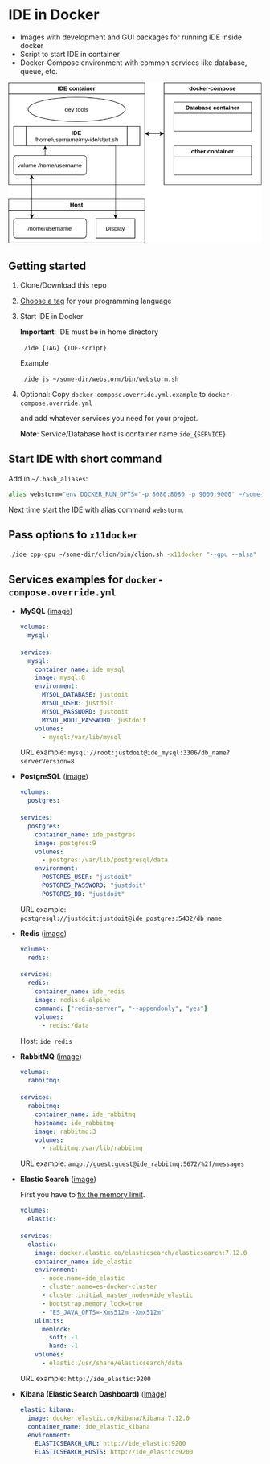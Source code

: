 # IDE in Docker

* Images with development and GUI packages for running IDE inside docker
* Script to start IDE in container
* Docker-Compose environment with common services like database, queue, etc.

![diagram](diagram.png)

## Getting started

1. Clone/Download this repo
2. [Choose a tag](https://hub.docker.com/r/01e9/ide/tags) for your programming language
3. Start IDE in Docker

    **Important**: IDE must be in home directory

    `./ide {TAG} {IDE-script}`

    Example

    `./ide js ~/some-dir/webstorm/bin/webstorm.sh`

4. Optional: Copy `docker-compose.override.yml.example` to `docker-compose.override.yml`

   and add whatever services you need for your project.

   **Note**: Service/Database host is container name `ide_{SERVICE}`

## Start IDE with short command

Add in `~/.bash_aliases`:

```sh
alias webstorm="env DOCKER_RUN_OPTS='-p 8080:8080 -p 9000:9000' ~/some-dir/docker-ide/ide js ~/another-dir/webstorm/bin/webstorm.sh"
```

Next time start the IDE with alias command `webstorm`.

## Pass options to `x11docker`

```sh
./ide cpp-gpu ~/some-dir/clion/bin/clion.sh -x11docker "--gpu --alsa"
```

## Services examples for `docker-compose.override.yml`

* **MySQL** ([image](https://hub.docker.com/_/mysql))

    ```yaml
    volumes:
      mysql:

    services:
      mysql:
        container_name: ide_mysql
        image: mysql:8
        environment:
          MYSQL_DATABASE: justdoit
          MYSQL_USER: justdoit
          MYSQL_PASSWORD: justdoit
          MYSQL_ROOT_PASSWORD: justdoit
        volumes:
          - mysql:/var/lib/mysql
    ```

    URL example: `mysql://root:justdoit@ide_mysql:3306/db_name?serverVersion=8`

* **PostgreSQL** ([image](https://hub.docker.com/_/postgres))

    ```yaml
    volumes:
      postgres:

    services:
      postgres:
        container_name: ide_postgres
        image: postgres:9
        volumes:
          - postgres:/var/lib/postgresql/data
        environment:
          POSTGRES_USER: "justdoit"
          POSTGRES_PASSWORD: "justdoit"
          POSTGRES_DB: "justdoit"
    ```

    URL example: `postgresql://justdoit:justdoit@ide_postgres:5432/db_name`

* **Redis** ([image](https://hub.docker.com/_/redis))

    ```yaml
    volumes:
      redis:

    services:
      redis:
        container_name: ide_redis
        image: redis:6-alpine
        command: ["redis-server", "--appendonly", "yes"]
        volumes:
          - redis:/data
    ```

    Host: `ide_redis`

* **RabbitMQ** ([image](https://hub.docker.com/_/rabbitmq))

    ```yaml
    volumes:
      rabbitmq:

    services:
      rabbitmq:
        container_name: ide_rabbitmq
        hostname: ide_rabbitmq
        image: rabbitmq:3
        volumes:
          - rabbitmq:/var/lib/rabbitmq
    ```

    URL example: `amqp://guest:guest@ide_rabbitmq:5672/%2f/messages`

* **Elastic Search** ([image](https://www.docker.elastic.co/r/elasticsearch))

    First you have to [fix the memory limit](https://stackoverflow.com/a/59267523/8766845).

    ```yaml
    volumes:
      elastic:

    services:
      elastic:
        image: docker.elastic.co/elasticsearch/elasticsearch:7.12.0
        container_name: ide_elastic
        environment:
          - node.name=ide_elastic
          - cluster.name=es-docker-cluster
          - cluster.initial_master_nodes=ide_elastic
          - bootstrap.memory_lock=true
          - "ES_JAVA_OPTS=-Xms512m -Xmx512m"
        ulimits:
          memlock:
            soft: -1
            hard: -1
        volumes:
          - elastic:/usr/share/elasticsearch/data
    ```

    URL example: `http://ide_elastic:9200`

* **Kibana (Elastic Search Dashboard)** ([image](https://www.docker.elastic.co/r/kibana))

    ```yaml
    elastic_kibana:
      image: docker.elastic.co/kibana/kibana:7.12.0
      container_name: ide_elastic_kibana
      environment:
        ELASTICSEARCH_URL: http://ide_elastic:9200
        ELASTICSEARCH_HOSTS: http://ide_elastic:9200
    ```
